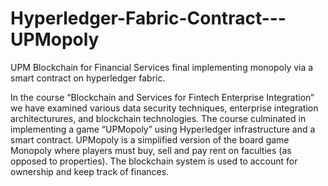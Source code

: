 # Hyperledger-Fabric-Contract---UPMopoly
UPM Blockchain for Financial Services final implementing monopoly via a smart contract on hyperledger fabric. 

In the course “Blockchain and Services for Fintech Enterprise Integration” we have examined various data security techniques, enterprise integration architecturures, and blockchain technologies. The course culminated in implementing a game “UPMopoly” using Hyperledger infrastructure and a smart contract. UPMopoly is a simplified version of the board game Monopoly where players must buy, sell and pay rent on faculties (as opposed to properties). The blockchain system is used to account for ownership and keep track of finances.
